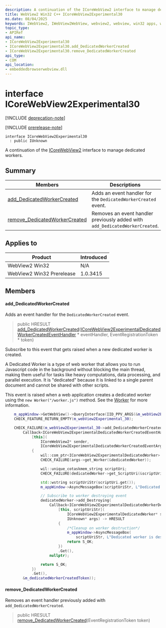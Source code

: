 ```yaml
---
description: A continuation of the ICoreWebView2 interface to manage dedicated workers.
title: WebView2 Win32 C++ ICoreWebView2Experimental30
ms.date: 08/04/2025
keywords: IWebView2, IWebView2WebView, webview2, webview, win32 apps, win32, edge, ICoreWebView2, ICoreWebView2Controller, browser control, edge html, ICoreWebView2Experimental30
topic_type: 
- APIRef
api_name:
- ICoreWebView2Experimental30
- ICoreWebView2Experimental30.add_DedicatedWorkerCreated
- ICoreWebView2Experimental30.remove_DedicatedWorkerCreated
api_type:
- COM
api_location:
- embeddedbrowserwebview.dll
---
```


# interface ICoreWebView2Experimental30

[!INCLUDE [deprecation-note](../includes/deprecation-note.md)]

[!INCLUDE [prerelease-note](../includes/prerelease-note.md)]

```
interface ICoreWebView2Experimental30
  : public IUnknown
```

A continuation of the [ICoreWebView2](icorewebview2.md#icorewebview2) interface to manage dedicated workers.

## Summary

 Members                        | Descriptions
--------------------------------|---------------------------------------------
[add_DedicatedWorkerCreated](#add_dedicatedworkercreated) | Adds an event handler for the `DedicatedWorkerCreated` event.
[remove_DedicatedWorkerCreated](#remove_dedicatedworkercreated) | Removes an event handler previously added with `add_DedicatedWorkerCreated`.

## Applies to

Product                         | Introduced
--------------------------------|---------------------------------------------
WebView2 Win32            |    N/A
WebView2 Win32 Prerelease |    1.0.3415

## Members

#### add_DedicatedWorkerCreated

Adds an event handler for the `DedicatedWorkerCreated` event.

> public HRESULT [add_DedicatedWorkerCreated](#add_dedicatedworkercreated)([ICoreWebView2ExperimentalDedicatedWorkerCreatedEventHandler](icorewebview2experimentaldedicatedworkercreatedeventhandler.md#icorewebview2experimentaldedicatedworkercreatedeventhandler) * eventHandler, EventRegistrationToken * token)

Subscribe to this event that gets raised when a new dedicated worker is created.

A Dedicated Worker is a type of web worker that allows you to run Javascript code in the background without blocking the main thread, making them useful for tasks like heavy computations, data processing, and parallel execution. It is "dedicated" because it is linked to a single parent document and cannot be shared with other scripts.

This event is raised when a web application creates a dedicated worker using the `new Worker("/worker.js")` method. See the [Worker](https://developer.mozilla.org/docs/Web/API/Worker/Worker) for more information.

```cpp
    m_appWindow->GetWebView()->QueryInterface(IID_PPV_ARGS(&m_webView2Experimental_30));
    CHECK_FEATURE_RETURN_EMPTY(m_webView2Experimental_30);

    CHECK_FAILURE(m_webView2Experimental_30->add_DedicatedWorkerCreated(
        Callback<ICoreWebView2ExperimentalDedicatedWorkerCreatedEventHandler>(
            [this](
                ICoreWebView2* sender,
                ICoreWebView2ExperimentalDedicatedWorkerCreatedEventArgs* args)
            {
                wil::com_ptr<ICoreWebView2ExperimentalDedicatedWorker> dedicatedWorker;
                CHECK_FAILURE(args->get_Worker(&dedicatedWorker));

                wil::unique_cotaskmem_string scriptUri;
                CHECK_FAILURE(dedicatedWorker->get_ScriptUri(&scriptUri));

                std::wstring scriptUriStr(scriptUri.get());
                m_appWindow->AsyncMessageBox(scriptUriStr, L"Dedicated worker is created");

                // Subscribe to worker destroying event
                dedicatedWorker->add_Destroying(
                    Callback<ICoreWebView2ExperimentalDedicatedWorkerDestroyingEventHandler>(
                        [this, scriptUriStr](
                            ICoreWebView2ExperimentalDedicatedWorker* sender,
                            IUnknown* args) -> HRESULT
                        {
                            /*Cleanup on worker destruction*/
                            m_appWindow->AsyncMessageBox(
                                scriptUriStr, L"Dedicated worker is destroyed");
                            return S_OK;
                        })
                        .Get(),
                    nullptr);

                return S_OK;
            })
            .Get(),
        &m_dedicatedWorkerCreatedToken));
```

#### remove_DedicatedWorkerCreated

Removes an event handler previously added with `add_DedicatedWorkerCreated`.

> public HRESULT [remove_DedicatedWorkerCreated](#remove_dedicatedworkercreated)(EventRegistrationToken token)

